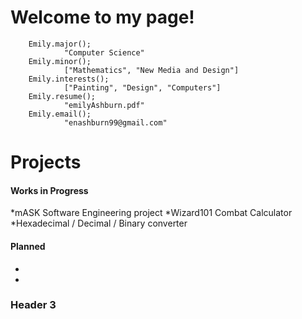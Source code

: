 # Welcome to my page!
        
        Emily.major();
                "Computer Science"
        Emily.minor();
                ["Mathematics", "New Media and Design"]
        Emily.interests();
                ["Painting", "Design", "Computers"]
        Emily.resume();
                "emilyAshburn.pdf"
        Emily.email();
                "enashburn99@gmail.com"
                
# Projects
#### Works in Progress
*mASK Software Engineering project
*Wizard101 Combat Calculator
*Hexadecimal / Decimal / Binary converter

#### Planned
*
*
### Header 3
